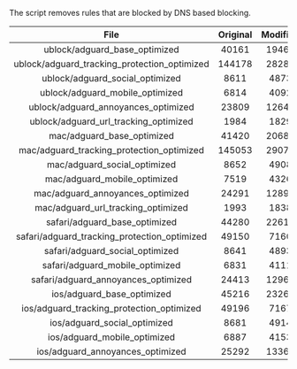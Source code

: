The script removes rules that are blocked by DNS based blocking.


| File | Original | Modified |
|:----:|:-----:|:-----:|
| ublock/adguard_base_optimized | 40161 | 19466 |
| ublock/adguard_tracking_protection_optimized | 144178 | 28281 |
| ublock/adguard_social_optimized | 8611 | 4873 |
| ublock/adguard_mobile_optimized | 6814 | 4092 |
| ublock/adguard_annoyances_optimized | 23809 | 12646 |
| ublock/adguard_url_tracking_optimized | 1984 | 1829 |
| mac/adguard_base_optimized | 41420 | 20684 |
| mac/adguard_tracking_protection_optimized | 145053 | 29076 |
| mac/adguard_social_optimized | 8652 | 4908 |
| mac/adguard_mobile_optimized | 7519 | 4326 |
| mac/adguard_annoyances_optimized | 24291 | 12892 |
| mac/adguard_url_tracking_optimized | 1993 | 1838 |
| safari/adguard_base_optimized | 44280 | 22610 |
| safari/adguard_tracking_protection_optimized | 49150 | 7160 |
| safari/adguard_social_optimized | 8641 | 4893 |
| safari/adguard_mobile_optimized | 6831 | 4111 |
| safari/adguard_annoyances_optimized | 24413 | 12962 |
| ios/adguard_base_optimized | 45216 | 23269 |
| ios/adguard_tracking_protection_optimized | 49196 | 7167 |
| ios/adguard_social_optimized | 8681 | 4914 |
| ios/adguard_mobile_optimized | 6887 | 4153 |
| ios/adguard_annoyances_optimized | 25292 | 13365 |